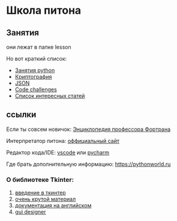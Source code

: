 # Школа питона 

## Занятия

они лежат в папке lesson

Но вот краткий список:
* [Занятия python](./lesson/python)
* [Криптография](./lesson/cryptography)
* [JSON](./lesson/json)
* [Code challenges](./code_challenge)
* [Список интересных статей](./interested_articles.md)

## ссылки

Если ты совсем новичок: [Энциклопедия профессора Фортрана](./book/encyclopedia_of_professor_fortran.pdf)

Интерпретатор питона: [оффициальный сайт](https://www.python.org/)

Редактор кода/IDE: [vscode](https://code.visualstudio.com/) или [pycharm](https://www.jetbrains.com/pycharm/)

Где брать дополнительную информацию: https://pythonworld.ru

### О библиотеке Tkinter:

1. [введение в ткинтер](https://habr.com/ru/post/133337/)
2. [очень крутой материал](https://ru.wikiversity.org/wiki/%D0%9A%D1%83%D1%80%D1%81_%D0%BF%D0%BE_%D0%B1%D0%B8%D0%B1%D0%BB%D0%B8%D0%BE%D1%82%D0%B5%D0%BA%D0%B5_Tkinter_%D1%8F%D0%B7%D1%8B%D0%BA%D0%B0_Python#%D0%9A%D0%BB%D0%B0%D1%81%D1%81_Tk)
3. [документация на английском](https://docs.python.org/3/library/tkinter.html)
4. [gui designer](https://github.com/alejandroautalan/pygubu)